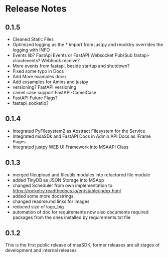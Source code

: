 # Release Notes
## 0.1.5
* Cleaned Static Files
* Optimized logging as the * import from justpy and reocktry overrides the logging with INFO
* Events lib? FastApi Events or FastAPI Websocket Pub/Sub fastapi-cloudevents? Webhook receive?
* More events from fastapi, beside startup and shutdown?
* Fixed some typo in Docs
* Add More examples docu
* Add exsamples for Amins and justpy
* versioning? FastAPI versioning
* camel case support FastAPI-CamelCase
* FastAPI Future Flags?
* fastapi_socketio?

## 0.1.4
* Integrated PyFilesystem2 as Abstract Filesystem for the Service
* Integrated msaSDk and FastAPI Docs in Admin API Docs as IFrame Pages
* Integrated justpy WEB UI Framework into MSAAPI Class

## 0.1.3
* merged fileupload and fileutils modules into refactored file module
* added TinyDB as JSON Storage into MSApp
* changed Scheduler from own implementation to https://rocketry.readthedocs.io/en/stable/index.html
* added some more docstrings
* changed readme.md links for images
* reduced size of logo_big
* automation of doc for requirements now also documents required packages from the ones installed by requirements.txt file

## 0.1.2

This is the first public release of msaSDK, former releases are all stages of development and internal releases


